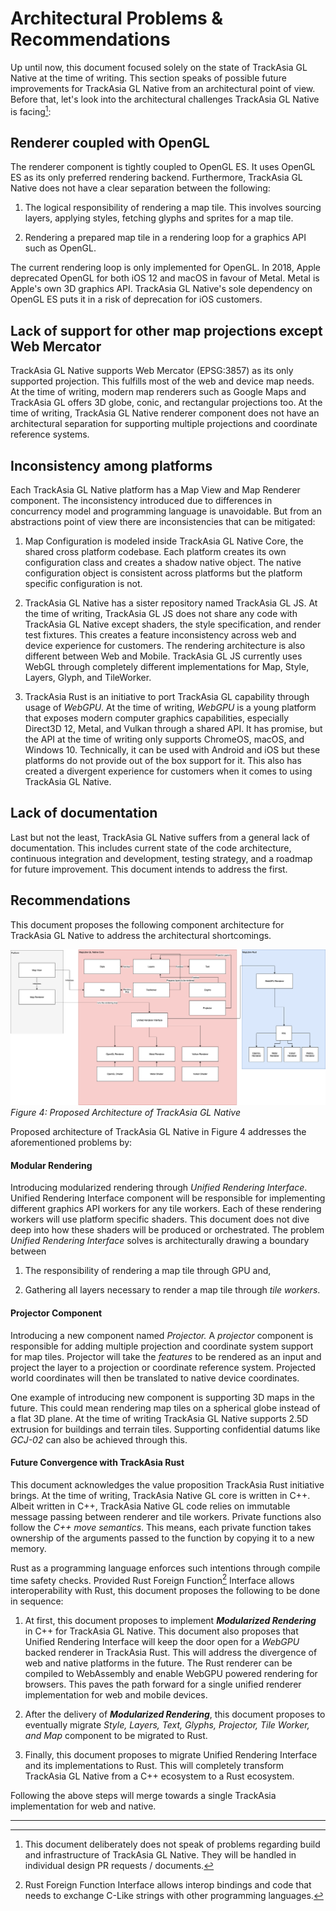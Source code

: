 # Architectural Problems & Recommendations

Up until now, this document focused solely on the state of TrackAsia GL
Native at the time of writing. This section speaks of possible future
improvements for TrackAsia GL Native from an architectural point of view.
Before that, let's look into the architectural challenges TrackAsia GL
Native is facing[^18]:

## Renderer coupled with OpenGL

The renderer component is tightly coupled to OpenGL ES. It uses OpenGL
ES as its only preferred rendering backend. Furthermore, TrackAsia GL
Native does not have a clear separation between the following:

1.  The logical responsibility of rendering a map tile. This involves
    sourcing layers, applying styles, fetching glyphs and sprites for a
    map tile.

2.  Rendering a prepared map tile in a rendering loop for a graphics API
    such as OpenGL.

The current rendering loop is only implemented for OpenGL. In 2018,
Apple deprecated OpenGL for both iOS 12 and macOS in favour of Metal.
Metal is Apple's own 3D graphics API. TrackAsia GL Native's sole
dependency on OpenGL ES puts it in a risk of deprecation for iOS
customers.

## Lack of support for other map projections except Web Mercator

TrackAsia GL Native supports Web Mercator (EPSG:3857) as its only
supported projection. This fulfills most of the web and device map
needs. At the time of writing, modern map renderers such as Google Maps
and TrackAsia GL offers 3D globe, conic, and rectangular projections too.
At the time of writing, TrackAsia GL Native renderer component does not
have an architectural separation for supporting multiple projections and
coordinate reference systems.

## Inconsistency among platforms

Each TrackAsia GL Native platform has a Map View and Map Renderer
component. The inconsistency introduced due to differences in
concurrency model and programming language is unavoidable. But from an
abstractions point of view there are inconsistencies that can be
mitigated:

1.  Map Configuration is modeled inside TrackAsia GL Native Core, the
    shared cross platform codebase. Each platform creates its own
    configuration class and creates a shadow native object. The native
    configuration object is consistent across platforms but the platform
    specific configuration is not.

2.  TrackAsia GL Native has a sister repository named TrackAsia GL JS. At
    the time of writing, TrackAsia GL JS does not share any code with
    TrackAsia GL Native except shaders, the style specification, and
    render test fixtures. This creates a feature inconsistency across
    web and device experience for customers. The rendering architecture
    is also different between Web and Mobile. TrackAsia GL JS currently
    uses WebGL through completely different implementations for Map,
    Style, Layers, Glyph, and TileWorker.

3.  TrackAsia Rust is an initiative to port TrackAsia GL capability
    through usage of *WebGPU*. At the time of writing, *WebGPU* is a
    young platform that exposes modern computer graphics capabilities,
    especially Direct3D 12, Metal, and Vulkan through a shared API. It
    has promise, but the API at the time of writing only supports
    ChromeOS, macOS, and Windows 10. Technically, it can be used with
    Android and iOS but these platforms do not provide out of the box
    support for it. This also has created a divergent experience for
    customers when it comes to using TrackAsia GL Native.

## Lack of documentation

Last but not the least, TrackAsia GL Native suffers from a general lack
of documentation. This includes current state of the code architecture,
continuous integration and development, testing strategy, and a roadmap
for future improvement. This document intends to address the first.

## Recommendations

This document proposes the following component architecture for TrackAsia
GL Native to address the architectural shortcomings.

![](media/proposed-architecture-of-trackasia-gl.png)    
*Figure 4: Proposed Architecture of TrackAsia GL Native*

Proposed architecture of TrackAsia GL Native in Figure 4 addresses the 
aforementioned problems by:

#### Modular Rendering

Introducing modularized rendering through *Unified Rendering Interface*.
Unified Rendering Interface component will be responsible for
implementing different graphics API workers for any tile workers. Each
of these rendering workers will use platform specific shaders. This
document does not dive deep into how these shaders will be produced or
orchestrated. The problem *Unified Rendering Interface* solves is
architecturally drawing a boundary between

1.  The responsibility of rendering a map tile through GPU and,

2.  Gathering all layers necessary to render a map tile through *tile
    workers*.

#### Projector Component

Introducing a new component named *Projector.* A *projector* component
is responsible for adding multiple projection and coordinate system
support for map tiles. Projector will take the *features* to be rendered
as an input and project the layer to a projection or coordinate
reference system. Projected world coordinates will then be translated to
native device coordinates.

One example of introducing new component is supporting 3D maps in the
future. This could mean rendering map tiles on a spherical globe instead
of a flat 3D plane. At the time of writing TrackAsia GL Native supports
2.5D extrusion for buildings and terrain tiles. Supporting confidential
datums like *GCJ-02* can also be achieved through this.

#### Future Convergence with TrackAsia Rust

This document acknowledges the value proposition TrackAsia Rust
initiative brings. At the time of writing, TrackAsia Native GL core is
written in C++. Albeit written in C++, TrackAsia Native GL code relies on
immutable message passing between renderer and tile workers. Private
functions also follow the *C++ move semantics*. This means, each private
function takes ownership of the arguments passed to the function by
copying it to a new memory.

Rust as a programming language enforces such intentions through compile
time safety checks. Provided Rust Foreign Function[^19] Interface allows
interoperability with Rust, this document proposes the following to be
done in sequence:

1.  At first, this document proposes to implement ***Modularized
    Rendering*** in C++ for TrackAsia GL Native. This document also
    proposes that Unified Rendering Interface will keep the door open
    for a *WebGPU* backed renderer in TrackAsia Rust. This will address
    the divergence of web and native platforms in the future. The Rust
    renderer can be compiled to WebAssembly and enable WebGPU powered
    rendering for browsers. This paves the path forward for a single
    unified renderer implementation for web and mobile devices.

2.  After the delivery of ***Modularized Rendering***, this document
    proposes to eventually migrate *Style, Layers, Text, Glyphs,
    Projector, Tile Worker, and Map* component to be migrated to Rust.

3.  Finally, this document proposes to migrate Unified Rendering
    Interface and its implementations to Rust. This will completely
    transform TrackAsia GL Native from a C++ ecosystem to a Rust
    ecosystem.

Following the above steps will merge towards a single TrackAsia
implementation for web and native.

____________________________

[^18]: This document deliberately does not speak of problems regarding
    build and infrastructure of TrackAsia GL Native. They will be handled
    in individual design PR requests / documents.

[^19]: Rust Foreign Function Interface allows interop bindings and code
    that needs to exchange C-Like strings with other programming
    languages.
